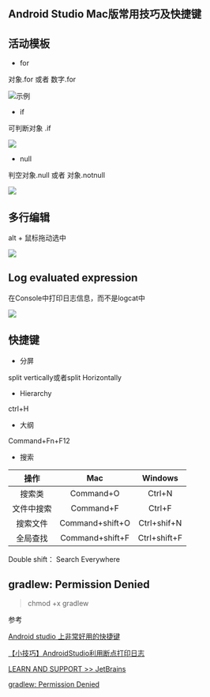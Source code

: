 Android Studio Mac版常用技巧及快捷键
-------

## 活动模板

- for

对象.for 或者 数字.for

![示例](https://chacojack.github.io/2016/07/20/Android-Studio%E7%9B%B8%E8%A7%81%E6%81%A8%E6%99%9A%E7%9A%84%E6%93%8D%E4%BD%9C%E9%94%A6%E9%9B%86-%E6%8C%81%E7%BB%AD%E6%9B%B4%E6%96%B0/for_4.gif)


- if

可判断对象 .if

![](https://chacojack.github.io/2016/07/20/Android-Studio%E7%9B%B8%E8%A7%81%E6%81%A8%E6%99%9A%E7%9A%84%E6%93%8D%E4%BD%9C%E9%94%A6%E9%9B%86-%E6%8C%81%E7%BB%AD%E6%9B%B4%E6%96%B0/if_2.gif)

- null

判空对象.null 或者 对象.notnull

![](https://chacojack.github.io/2016/07/20/Android-Studio%E7%9B%B8%E8%A7%81%E6%81%A8%E6%99%9A%E7%9A%84%E6%93%8D%E4%BD%9C%E9%94%A6%E9%9B%86-%E6%8C%81%E7%BB%AD%E6%9B%B4%E6%96%B0/notnull.gif)


## 多行编辑

alt + 鼠标拖动选中


![](https://chacojack.github.io/2016/07/20/Android-Studio%E7%9B%B8%E8%A7%81%E6%81%A8%E6%99%9A%E7%9A%84%E6%93%8D%E4%BD%9C%E9%94%A6%E9%9B%86-%E6%8C%81%E7%BB%AD%E6%9B%B4%E6%96%B0/mutil.gif)


## Log evaluated expression

在Console中打印日志信息，而不是logcat中

![](http://upload-images.jianshu.io/upload_images/2534345-45f0f2a22812c309.png?imageMogr2/auto-orient/strip%7CimageView2/2/w/1240)




## 快捷键

- 分屏

split vertically或者split Horizontally

- Hierarchy

ctrl+H

- 大纲

Command+Fn+F12

- 搜索

| 操作   | Mac    | Windows     |
| :-------------: | :-------------: | :-------------: |
| 搜索类       | 	Command+O       | Ctrl+N       |
| 文件中搜索       | 	Command+F       | Ctrl+F      |
| 搜索文件       | 	Command+shift+O       | Ctrl+shif+N       |
| 全局查找       | 	Command+shift+F       | Ctrl+shift+F       |

Double shift： Search Everywhere

## gradlew: Permission Denied

> chmod +x gradlew



参考

[Android studio 上非常好用的快捷键](http://gold.xitu.io/entry/579973e4a633bd0060d905ff/promote?utm_source=baidu&utm_medium=keyword&utm_content=android_studio_key&utm_campaign=q3_search)

[【小技巧】AndroidStudio利用断点打印日志](http://www.jianshu.com/p/eb3d8674308a)

[LEARN AND SUPPORT >> JetBrains](https://www.jetbrains.com/idea/documentation/)

[gradlew: Permission Denied](http://stackoverflow.com/questions/17668265/gradlew-permission-denied)
